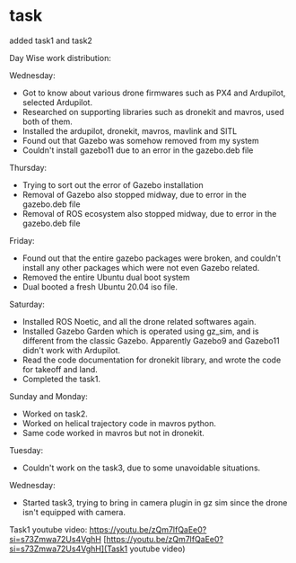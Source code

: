 # task
added task1 and task2

Day Wise work distribution:

Wednesday:
- Got to know about various drone firmwares such as PX4 and Ardupilot, selected Ardupilot.
- Researched on supporting libraries such as dronekit and mavros, used both of them.
- Installed the ardupilot, dronekit, mavros, mavlink and SITL
- Found out that Gazebo was somehow removed from my system
- Couldn't install gazebo11 due to an error in the gazebo.deb file

Thursday:
- Trying to sort out the error of Gazebo installation
- Removal of Gazebo also stopped midway, due to error in the gazebo.deb file
- Removal of ROS ecosystem also stopped midway, due to error in the gazebo.deb file

Friday:
- Found out that the entire gazebo packages were broken, and couldn't install any other packages which were not even Gazebo related.
- Removed the entire Ubuntu dual boot system
- Dual booted a fresh Ubuntu 20.04 iso file.

Saturday:
- Installed ROS Noetic, and all the drone related softwares again.
- Installed Gazebo Garden which is operated using gz_sim, and is different from the classic Gazebo. Apparently Gazebo9 and Gazebo11 didn't work with Ardupilot.
- Read the code documentation for dronekit library, and wrote the code for takeoff and land.
- Completed the task1.

Sunday and Monday:
- Worked on task2.
- Worked on helical trajectory code in mavros python.
- Same code worked in mavros but not in dronekit.

Tuesday:
- Couldn't work on the task3, due to some unavoidable situations.

Wednesday:
- Started task3, trying to bring in camera plugin in gz sim since the drone isn't equipped with camera.

Task1 youtube video: https://youtu.be/zQm7lfQaEe0?si=s73Zmwa72Us4VghH
[https://youtu.be/zQm7lfQaEe0?si=s73Zmwa72Us4VghH](Task1 youtube video)

